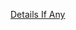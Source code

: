 [Details If Any](https://github.com/deathbybandaid/piholeparser/blob/master/RecentRunLogs/parsingscripts/PrivacyFilters.md)

